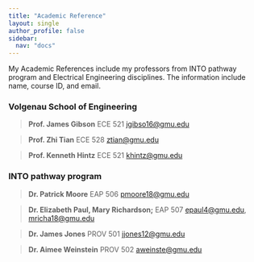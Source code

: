 ```yaml
---
title: "Academic Reference"
layout: single
author_profile: false
sidebar:
  nav: "docs"
---
```

My Academic References include my professors from INTO pathway program and Electrical Engineering disciplines. The information include name, course ID, and email.

### Volgenau School of Engineering

> **Prof. James Gibson**
ECE 521
jgibso16@gmu.edu

> **Prof. Zhi Tian**
ECE 528
ztian@gmu.edu

> **Prof. Kenneth Hintz**
ECE 521
khintz@gmu.edu

### INTO pathway program

> **Dr. Patrick Moore**
EAP 506
pmoore18@gmu.edu

> **Dr. Elizabeth Paul, Mary Richardson;**
EAP 507
epaul4@gmu.edu, mricha18@gmu.edu

> **Dr. James Jones**
PROV 501
jjones12@gmu.edu

> **Dr. Aimee Weinstein**
PROV 502
aweinste@gmu.edu

